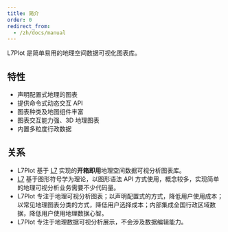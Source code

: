 ```yaml
---
title: 简介
order: 0
redirect_from:
  - /zh/docs/manual
---
```


L7Plot 是简单易用的地理空间数据可视化图表库。

## 特性

- 声明配置式地理的图表
- 提供命令式动态交互 API
- 图表种类及地图组件丰富
- 图表交互能力强、3D 地理图表
- 内置多粒度行政数据

## 关系

- L7Plot 基于 [L7](https://github.com/antvis/L7) 实现的**开箱即用**地理空间数据可视分析图表库。
- [L7](https://github.com/antvis/L7) 基于图形符号学为理论，以图形语法 API 方式使用，概念较多，实现简单的地理可视分析业务需要不少代码量。
- L7Plot 专注于地理可视分析图表；以声明配置式的方式，降低用户使用成本；以常见地理图表分类的方式，降低用户选择成本；内部集成全国行政区域数据，降低用户使用地理数据心智。
- L7Plot 专注于地理数据可视分析展示，不会涉及数据编辑能力。
